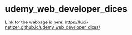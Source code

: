 # udemy_web_developer_dices


Link for the webpage is here: https://luci-netizen.github.io/udemy_web_developer_dices/
